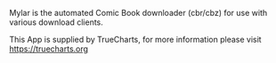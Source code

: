 Mylar is the automated Comic Book downloader (cbr/cbz) for use with various download clients.

This App is supplied by TrueCharts, for more information please visit https://truecharts.org
